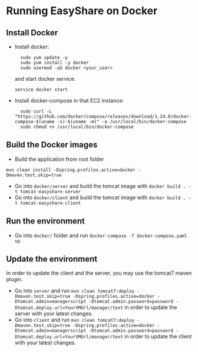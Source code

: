 # Running EasyShare on Docker

## Install Docker ##
- Install docker:
  ``` batch
    sudo yum update -y
    sudo yum install -y docker
    sudo usermod -aG docker <your_user>
  ``` 
  and start docker service.
    ``` batch
    service docker start 
    ````
  
- Install docker-compose in that EC2 instance:
  ``` batch
    sudo curl -L "https://github.com/docker/compose/releases/download/1.24.0/docker-compose-$(uname -s)-$(uname -m)" -o /usr/local/bin/docker-compose
    sudo chmod +x /usr/local/bin/docker-compose
  ``` 

## Build the Docker images
- Build the application from root folder
``` batch
mvn clean install -Dspring.profiles.active=docker -Dmaven.test.skip=true
```
- Go into `docker/server` and build the tomcat image with `docker build . -t tomcat-easyshare-server`
- Go into `docker/client` and build the tomcat image with `docker build . -t tomcat-easyshare-client`

## Run the environment
- Go into ` docker/ ` folder and run ` docker-compose -f docker-compose.yaml up ` 


## Update the environment
In order to update the client and the server, you may use the tomcat7 maven plugin.
- Go into `server` and run `mvn clean tomcat7:deploy -Dmaven.test.skip=true -Dspring.profiles.active=docker -Dtomcat.admin=managerscript -Dtomcat.admin.password=password -Dtomcat.deploy.url=YourVMUrl/manager/text` in order to update the server with your latest changes.
- Go into `client` and run `mvn clean tomcat7:deploy -Dmaven.test.skip=true -Dspring.profiles.active=docker -Dtomcat.admin=managerscript -Dtomcat.admin.password=password -Dtomcat.deploy.url=YourVMUrl/manager/text` in order to update the client with your latest changes.
